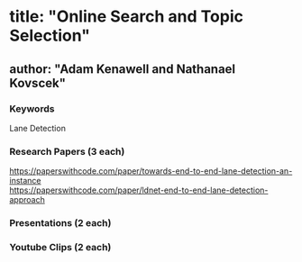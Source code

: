 
# title: "Online Search and Topic Selection" <br> 
## author: "Adam Kenawell and Nathanael Kovscek"


### Keywords
Lane Detection

### Research Papers (3 each)
https://paperswithcode.com/paper/towards-end-to-end-lane-detection-an-instance <br>
https://paperswithcode.com/paper/ldnet-end-to-end-lane-detection-approach

### Presentations (2 each)

### Youtube Clips (2 each)